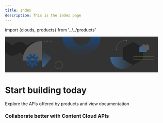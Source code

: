 ```yaml
---
title: Index
description: This is the index page
---
```

import {clouds, products} from '../../products'

<Hero slots="image, heading, text" variant="fullwidth" background="rgb(51, 51, 51)" />

![IO banner](../project_firefly/images/io-banner.png)

# Start building today

Explore the APIs offered by products and view documentation



<ProductCardGrid clouds={clouds} products={products} interaction={true} />



<TitleBlock slots="heading, text" theme="light" />

### Collaborate better with Content Cloud APIs




<ProductCardGrid products={products} clouds={clouds} filterByIds={[2,3,4,40]} />

